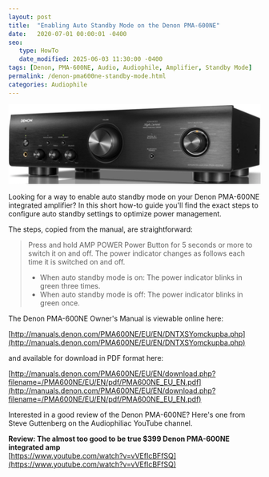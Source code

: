```yaml
---
layout: post
title:  "Enabling Auto Standby Mode on the Denon PMA-600NE"
date:   2020-07-01 00:00:01 -0400
seo:
   type: HowTo
   date_modified: 2025-06-03 11:30:00 -0400
tags: [Denon, PMA-600NE, Audio, Audiophile, Amplifier, Standby Mode]
permalink: /denon-pma600ne-standby-mode.html
categories: Audiophile
---
```

![Denon PMA-600NE](/images/DenonPMA-600NE-frontview.png "Denon PMA-600NE")

Looking for a way to enable auto standby mode on your Denon PMA-600NE integrated amplifier?
In this short how-to guide you'll find the exact steps to configure auto standby settings to
optimize power management.

The steps, copied from the manual, are straightforward:

> Press and hold AMP POWER Power Button for 5 seconds or more to switch it on and off.
> The power indicator changes as follows each time it is switched on and off.
> 
> - When auto standby mode is on: The power indicator blinks in green three times.
> - When auto standby mode is off: The power indicator blinks in green once.

The Denon PMA-600NE Owner's Manual is viewable online here:

[http://manuals.denon.com/PMA600NE/EU/EN/DNTXSYomckupba.php](http://manuals.denon.com/PMA600NE/EU/EN/DNTXSYomckupba.php)

and available for download in PDF format here:

[http://manuals.denon.com/PMA600NE/EU/EN/download.php?filename=/PMA600NE/EU/EN/pdf/PMA600NE_EU_EN.pdf](http://manuals.denon.com/PMA600NE/EU/EN/download.php?filename=/PMA600NE/EU/EN/pdf/PMA600NE_EU_EN.pdf)

Interested in a good review of the Denon PMA-600NE? Here's one from Steve Guttenberg
on the Audiophiliac YouTube channel.

**Review: The almost too good to be true $399 Denon PMA-600NE integrated amp**\
[https://www.youtube.com/watch?v=vVEfIcBFfSQ](https://www.youtube.com/watch?v=vVEfIcBFfSQ)
